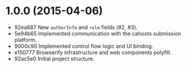 # 1.0.0 (2015-04-06)

  * 92ea687 New `authorInfo` and `role` fields (#2, #3).
  * 5e94b65 Implemented communication with the cahoots submission platform.
  * 9000c90 Implemented control flow logic and UI binding.
  * e150777 Browserify infrastructure and web components polyfill.
  * 92ac5e0 Initial project structure.
